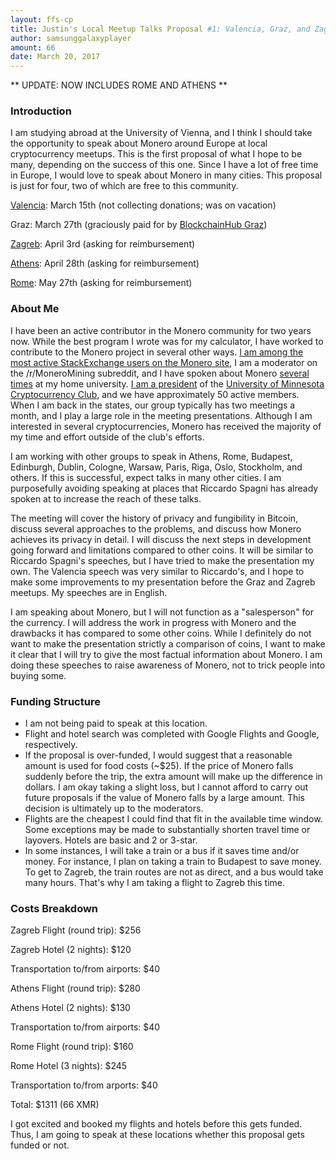 ```yaml
---
layout: ffs-cp
title: Justin's Local Meetup Talks Proposal #1: Valencia, Graz, and Zagreb
author: samsunggalaxyplayer
amount: 66
date: March 20, 2017
---
```


** UPDATE: NOW INCLUDES ROME AND ATHENS **

### Introduction

I am studying abroad at the University of Vienna, and I think I should take the opportunity to speak about Monero around Europe at local cryptocurrency meetups. This is the first proposal of what I hope to be many, depending on the success of this one. Since I have a lot of free time in Europe, I would love to speak about Monero in many cities. This proposal is just for four, two of which are free to this community.

[Valencia](https://twitter.com/vbotecom/status/842305872856514560): March 15th (not collecting donations; was on vacation)

Graz: March 27th (graciously paid for by [BlockchainHub Graz](https://www.meetup.com/BlockchainHub-Graz/events/238204566/))

[Zagreb](https://www.meetup.com/Bitcoin-Group-Zagreb/events/238616297/): April 3rd (asking for reimbursement)

[Athens](https://www.meetup.com/BlockchainGreece-0/events/236892446/): April 28th (asking for reimbursement)

[Rome](https://www.meetup.com/Bitcoin-Generation-Roma/events/238585056/): May 27th (asking for reimbursement)

### About Me

I have been an active contributor in the Monero community for two years now. While the best program I wrote was for my calculator, I have worked to contribute to the Monero project in several other ways. [I am among the most active StackExchange users on the Monero site](http://area51.stackexchange.com/proposals/98617?phase=beta&users=mostactive#tab-top), I am a moderator on the /r/MoneroMining subreddit, and I have spoken about Monero [several](http://imgur.com/a/XbMuX) [times](http://imgur.com/a/xyUKc) at my home university. [I am a president](http://imgur.com/a/Ye85G) of the [University of Minnesota Cryptocurrency Club](https://forum.getmonero.org/22/completed-tasks/87610/www.cryptoumn.com), and we have approximately 50 active members. When I am back in the states, our group typically has two meetings a month, and I play a large role in the meeting presentations. Although I am interested in several cryptocurrencies, Monero has received the majority of my time and effort outside of the club's efforts.

I am working with other groups to speak in Athens, Rome, Budapest, Edinburgh, Dublin, Cologne, Warsaw, Paris, Riga, Oslo, Stockholm, and others. If this is successful, expect talks in many other cities. I am purposefully avoiding speaking at places that Riccardo Spagni has already spoken at to increase the reach of these talks.

The meeting will cover the history of privacy and fungibility in Bitcoin, discuss several approaches to the problems, and discuss how Monero achieves its privacy in detail. I will discuss the next steps in development going forward and limitations compared to other coins. It will be similar to Riccardo Spagni's speeches, but I have tried to make the presentation my own. The Valencia speech was very similar to Riccardo's, and I hope to make some improvements to my presentation before the Graz and Zagreb meetups. My speeches are in English.

I am speaking about Monero, but I will not function as a "salesperson" for the currency. I will address the work in progress with Monero and the drawbacks it has compared to some other coins. While I definitely do not want to make the presentation strictly a comparison of coins, I want to make it clear that I will try to give the most factual information about Monero. I am doing these speeches to raise awareness of Monero, not to trick people into buying some.

### Funding Structure

- I am not being paid to speak at this location.
- Flight and hotel search was completed with Google Flights and Google, respectively.
- If the proposal is over-funded, I would suggest that a reasonable amount is used for food costs (~$25). If the price of Monero falls suddenly before the trip, the extra amount will make up the difference in dollars. I am okay taking a slight loss, but I cannot afford to carry out future proposals if the value of Monero falls by a large amount. This decision is ultimately up to the moderators.
- Flights are the cheapest I could find that fit in the available time window. Some exceptions may be made to substantially shorten travel time or layovers. Hotels are basic and 2 or 3-star.
- In some instances, I will take a train or a bus if it saves time and/or money. For instance, I plan on taking a train to Budapest to save money. To get to Zagreb, the train routes are not as direct, and a bus would take many hours. That's why I am taking a flight to Zagreb this time.

### Costs Breakdown

Zagreb Flight (round trip): $256

Zagreb Hotel (2 nights): $120

Transportation to/from airports: $40

Athens Flight (round trip): $280

Athens Hotel (2 nights): $130

Transportation to/from airports: $40

Rome Flight (round trip): $160

Rome Hotel (3 nights): $245

Transportation to/from arports: $40

Total: $1311 (66 XMR)

I got excited and booked my flights and hotels before this gets funded. Thus, I am going to speak at these locations whether this proposal gets funded or not.

